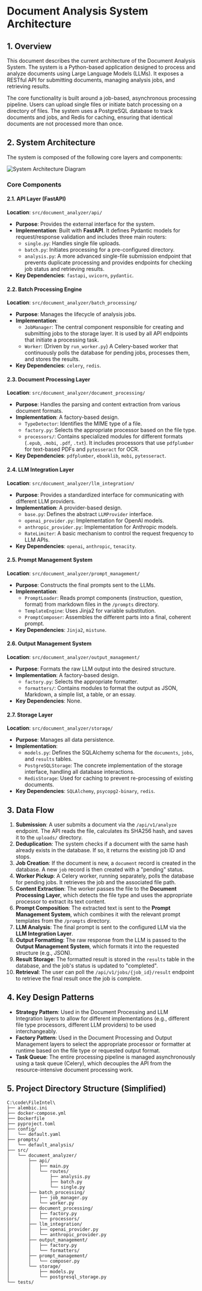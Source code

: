# Document Analysis System Architecture

## 1. Overview

This document describes the current architecture of the Document Analysis System. The system is a Python-based application designed to process and analyze documents using Large Language Models (LLMs). It exposes a RESTful API for submitting documents, managing analysis jobs, and retrieving results.

The core functionality is built around a job-based, asynchronous processing pipeline. Users can upload single files or initiate batch processing on a directory of files. The system uses a PostgreSQL database to track documents and jobs, and Redis for caching, ensuring that identical documents are not processed more than once.

## 2. System Architecture

The system is composed of the following core layers and components:

![System Architecture Diagram](https://i.imgur.com/example.png)  <!-- Placeholder for a diagram -->

### Core Components

#### 2.1. API Layer (FastAPI)
**Location**: `src/document_analyzer/api/`

-   **Purpose**: Provides the external interface for the system.
-   **Implementation**: Built with **FastAPI**. It defines Pydantic models for request/response validation and includes three main routers:
    -   `single.py`: Handles single file uploads.
    -   `batch.py`: Initiates processing for a pre-configured directory.
    -   `analysis.py`: A more advanced single-file submission endpoint that prevents duplicate processing and provides endpoints for checking job status and retrieving results.
-   **Key Dependencies**: `fastapi`, `uvicorn`, `pydantic`.

#### 2.2. Batch Processing Engine
**Location**: `src/document_analyzer/batch_processing/`

-   **Purpose**: Manages the lifecycle of analysis jobs.
-   **Implementation**:
    -   `JobManager`: The central component responsible for creating and submitting jobs to the storage layer. It is used by all API endpoints that initiate a processing task.
    -   `Worker`: (Driven by `run_worker.py`) A Celery-based worker that continuously polls the database for pending jobs, processes them, and stores the results.
-   **Key Dependencies**: `celery`, `redis`.

#### 2.3. Document Processing Layer
**Location**: `src/document_analyzer/document_processing/`

-   **Purpose**: Handles the parsing and content extraction from various document formats.
-   **Implementation**: A factory-based design.
    -   `TypeDetector`: Identifies the MIME type of a file.
    -   `factory.py`: Selects the appropriate processor based on the file type.
    -   `processors/`: Contains specialized modules for different formats (`.epub`, `.mobi`, `.pdf`, `.txt`). It includes processors that use `pdfplumber` for text-based PDFs and `pytesseract` for OCR.
-   **Key Dependencies**: `pdfplumber`, `ebooklib`, `mobi`, `pytesseract`.

#### 2.4. LLM Integration Layer
**Location**: `src/document_analyzer/llm_integration/`

-   **Purpose**: Provides a standardized interface for communicating with different LLM providers.
-   **Implementation**: A provider-based design.
    -   `base.py`: Defines the abstract `LLMProvider` interface.
    -   `openai_provider.py`: Implementation for OpenAI models.
    -   `anthropic_provider.py`: Implementation for Anthropic models.
    -   `RateLimiter`: A basic mechanism to control the request frequency to LLM APIs.
-   **Key Dependencies**: `openai`, `anthropic`, `tenacity`.

#### 2.5. Prompt Management System
**Location**: `src/document_analyzer/prompt_management/`

-   **Purpose**: Constructs the final prompts sent to the LLMs.
-   **Implementation**:
    -   `PromptLoader`: Reads prompt components (instruction, question, format) from markdown files in the `/prompts` directory.
    -   `TemplateEngine`: Uses Jinja2 for variable substitution.
    -   `PromptComposer`: Assembles the different parts into a final, coherent prompt.
-   **Key Dependencies**: `Jinja2`, `mistune`.

#### 2.6. Output Management System
**Location**: `src/document_analyzer/output_management/`

-   **Purpose**: Formats the raw LLM output into the desired structure.
-   **Implementation**: A factory-based design.
    -   `factory.py`: Selects the appropriate formatter.
    -   `formatters/`: Contains modules to format the output as JSON, Markdown, a simple list, a table, or an essay.
-   **Key Dependencies**: None.

#### 2.7. Storage Layer
**Location**: `src/document_analyzer/storage/`

-   **Purpose**: Manages all data persistence.
-   **Implementation**:
    -   `models.py`: Defines the SQLAlchemy schema for the `documents`, `jobs`, and `results` tables.
    -   `PostgreSQLStorage`: The concrete implementation of the storage interface, handling all database interactions.
    -   `RedisStorage`: Used for caching to prevent re-processing of existing documents.
-   **Key Dependencies**: `SQLAlchemy`, `psycopg2-binary`, `redis`.

## 3. Data Flow

1.  **Submission**: A user submits a document via the `/api/v1/analyze` endpoint. The API reads the file, calculates its SHA256 hash, and saves it to the `uploads/` directory.
2.  **Deduplication**: The system checks if a document with the same hash already exists in the database. If so, it returns the existing job ID and stops.
3.  **Job Creation**: If the document is new, a `document` record is created in the database. A new `job` record is then created with a "pending" status.
4.  **Worker Pickup**: A Celery worker, running separately, polls the database for pending jobs. It retrieves the job and the associated file path.
5.  **Content Extraction**: The worker passes the file to the **Document Processing Layer**, which detects the file type and uses the appropriate processor to extract its text content.
6.  **Prompt Composition**: The extracted text is sent to the **Prompt Management System**, which combines it with the relevant prompt templates from the `/prompts` directory.
7.  **LLM Analysis**: The final prompt is sent to the configured LLM via the **LLM Integration Layer**.
8.  **Output Formatting**: The raw response from the LLM is passed to the **Output Management System**, which formats it into the requested structure (e.g., JSON).
9.  **Result Storage**: The formatted result is stored in the `results` table in the database, and the job's status is updated to "completed".
10. **Retrieval**: The user can poll the `/api/v1/jobs/{job_id}/result` endpoint to retrieve the final result once the job is complete.

## 4. Key Design Patterns

-   **Strategy Pattern**: Used in the Document Processing and LLM Integration layers to allow for different implementations (e.g., different file type processors, different LLM providers) to be used interchangeably.
-   **Factory Pattern**: Used in the Document Processing and Output Management layers to select the appropriate processor or formatter at runtime based on the file type or requested output format.
-   **Task Queue**: The entire processing pipeline is managed asynchronously using a task queue (Celery), which decouples the API from the resource-intensive document processing work.

## 5. Project Directory Structure (Simplified)

```
C:\code\FileIntel\
├── alembic.ini
├── docker-compose.yml
├── Dockerfile
├── pyproject.toml
├── config/
│   └── default.yaml
├── prompts/
│   └── default_analysis/
├── src/
│   └── document_analyzer/
│       ├── api/
│       │   ├── main.py
│       │   └── routes/
│       │       ├── analysis.py
│       │       ├── batch.py
│       │       └── single.py
│       ├── batch_processing/
│       │   ├── job_manager.py
│       │   └── worker.py
│       ├── document_processing/
│       │   ├── factory.py
│       │   └── processors/
│       ├── llm_integration/
│       │   ├── openai_provider.py
│       │   └── anthropic_provider.py
│       ├── output_management/
│       │   ├── factory.py
│       │   └── formatters/
│       ├── prompt_management/
│       │   └── composer.py
│       └── storage/
│           ├── models.py
│           └── postgresql_storage.py
└── tests/
```